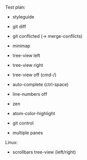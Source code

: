 Test plan:

- styleguide

- git diff
- git conflicted (-> merge-conflicts)

- minimap

- tree-view left
- tree-view right
- tree-view off (cmd-/)

- auto-complete (ctrl-space)

- line-numbers off

- zen

- atom-color-highlight

- git control

- multiple panes

Linux:

- scrollbars tree-view (left/right)
